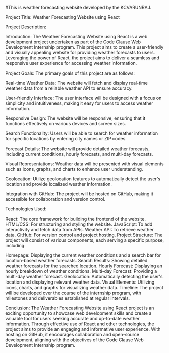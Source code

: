 #This is weather forecasting website developed by the KCVARUNRAJ.

Project Title: Weather Forecasting Website using React

Project Description:

Introduction:
The Weather Forecasting Website using React is a web development project undertaken as part of the Code Clause Web Development Internship program. This project aims to create a user-friendly and visually appealing website for providing weather forecasts to users. Leveraging the power of React, the project aims to deliver a seamless and responsive user experience for accessing weather information.

Project Goals:
The primary goals of this project are as follows:

Real-time Weather Data: The website will fetch and display real-time weather data from a reliable weather API to ensure accuracy.

User-friendly Interface: The user interface will be designed with a focus on simplicity and intuitiveness, making it easy for users to access weather information.

Responsive Design: The website will be responsive, ensuring that it functions effectively on various devices and screen sizes.

Search Functionality: Users will be able to search for weather information for specific locations by entering city names or ZIP codes.

Forecast Details: The website will provide detailed weather forecasts, including current conditions, hourly forecasts, and multi-day forecasts.

Visual Representations: Weather data will be presented with visual elements such as icons, graphs, and charts to enhance user understanding.

Geolocation: Utilize geolocation features to automatically detect the user's location and provide localized weather information.

Integration with GitHub: The project will be hosted on GitHub, making it accessible for collaboration and version control.

Technologies Used:

React: The core framework for building the frontend of the website.
HTML/CSS: For structuring and styling the website.
JavaScript: To add interactivity and fetch data from APIs.
Weather API: To retrieve weather data.
GitHub: For version control and project hosting.
Project Structure:
The project will consist of various components, each serving a specific purpose, including:

Homepage: Displaying the current weather conditions and a search bar for location-based weather forecasts.
Search Results: Showing detailed weather forecasts for the searched location.
Hourly Forecast: Displaying an hourly breakdown of weather conditions.
Multi-day Forecast: Providing a multi-day weather forecast.
Geolocation: Automatically detecting the user's location and displaying relevant weather data.
Visual Elements: Utilizing icons, charts, and graphs for visualizing weather data.
Timeline:
The project will be developed over the course of the internship program, with milestones and deliverables established at regular intervals.

Conclusion:
The Weather Forecasting Website using React project is an exciting opportunity to showcase web development skills and create a valuable tool for users seeking accurate and up-to-date weather information. Through effective use of React and other technologies, the project aims to provide an engaging and informative user experience. With hosting on GitHub, it encourages collaboration and open-source development, aligning with the objectives of the Code Clause Web Development Internship program.
